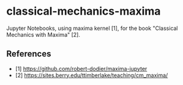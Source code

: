 # classical-mechanics-maxima
Jupyter Notebooks, using maxima kernel [1], for the book "Classical Mechanics with Maxima" [2].

## References
* [1] https://github.com/robert-dodier/maxima-jupyter
* [2] https://sites.berry.edu/ttimberlake/teaching/cm_maxima/
